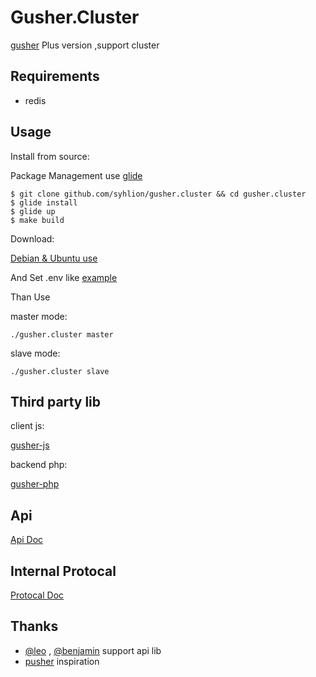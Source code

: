 # Gusher.Cluster

 [gusher](https://github.com/syhlion/gusher) Plus version ,support cluster

## Requirements

* redis

## Usage

Install from source:

Package Management use [glide](https://github.com/Masterminds/glide)

```
$ git clone github.com/syhlion/gusher.cluster && cd gusher.cluster
$ glide install
$ glide up
$ make build

```

Download:

[Debian & Ubuntu use](https://github.com/syhlion/gusher.cluster/releases)



And Set .env like [example](https://github.com/syhlion/gusher.cluster/blob/master/env.example)


Than Use

master mode:

`./gusher.cluster master`

slave mode:

`./gusher.cluster slave`

## Third party lib

client js:

[gusher-js](https://github.com/cswleocsw/gusher-js)

backend php:

[gusher-php](https://github.com/benjaminchen/gusher-php)

## Api

[Api Doc](https://github.com/syhlion/gusher.cluster/blob/master/doc/api.md)


## Internal Protocal

[Protocal Doc](https://github.com/syhlion/gusher.cluster/blob/master/doc/protocal.md)

## Thanks

* [@leo](https://github.com/cswleocsw) , [@benjamin](https://github.com/benjaminchen) support api lib
* [pusher](https://pusher.com) inspiration
